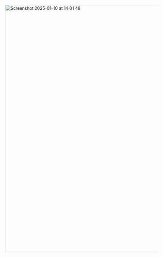 <img width="814" alt="Screenshot 2025-01-10 at 14 01 48" src="https://github.com/user-attachments/assets/41e93f2b-97d6-4893-8a12-1894772ceef7" />
